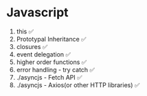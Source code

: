 # Javascript
1. this ✅ 
2. Prototypal Inheritance ✅
3. closures ✅
4. event delegation ✅
5. higher order functions ✅
6. error handling - try catch ✅
7. ./asyncjs - Fetch API ✅
8. ./asyncjs - Axios(or other HTTP libraries) ✅